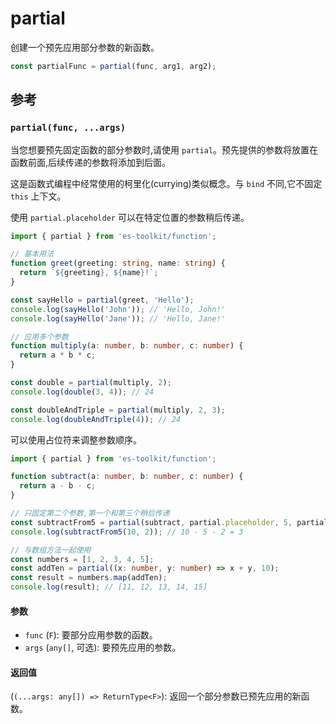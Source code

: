 # partial

创建一个预先应用部分参数的新函数。

```typescript
const partialFunc = partial(func, arg1, arg2);
```

## 参考

### `partial(func, ...args)`

当您想要预先固定函数的部分参数时,请使用 `partial`。预先提供的参数将放置在函数前面,后续传递的参数将添加到后面。

这是函数式编程中经常使用的柯里化(currying)类似概念。与 `bind` 不同,它不固定 `this` 上下文。

使用 `partial.placeholder` 可以在特定位置的参数稍后传递。

```typescript
import { partial } from 'es-toolkit/function';

// 基本用法
function greet(greeting: string, name: string) {
  return `${greeting}, ${name}!`;
}

const sayHello = partial(greet, 'Hello');
console.log(sayHello('John')); // 'Hello, John!'
console.log(sayHello('Jane')); // 'Hello, Jane!'

// 应用多个参数
function multiply(a: number, b: number, c: number) {
  return a * b * c;
}

const double = partial(multiply, 2);
console.log(double(3, 4)); // 24

const doubleAndTriple = partial(multiply, 2, 3);
console.log(doubleAndTriple(4)); // 24
```

可以使用占位符来调整参数顺序。

```typescript
import { partial } from 'es-toolkit/function';

function subtract(a: number, b: number, c: number) {
  return a - b - c;
}

// 只固定第二个参数,第一个和第三个稍后传递
const subtractFrom5 = partial(subtract, partial.placeholder, 5, partial.placeholder);
console.log(subtractFrom5(10, 2)); // 10 - 5 - 2 = 3

// 与数组方法一起使用
const numbers = [1, 2, 3, 4, 5];
const addTen = partial((x: number, y: number) => x + y, 10);
const result = numbers.map(addTen);
console.log(result); // [11, 12, 13, 14, 15]
```

#### 参数

- `func` (`F`): 要部分应用参数的函数。
- `args` (`any[]`, 可选): 要预先应用的参数。

#### 返回值

(`(...args: any[]) => ReturnType<F>`): 返回一个部分参数已预先应用的新函数。
